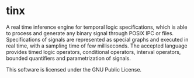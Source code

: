 # tinx
A real time inference engine for temporal logic specifications, which is able to process and generate any binary signal through POSIX IPC or files.
Specifications of signals are represented as special graphs and executed in real time, with a sampling time of few milliseconds.
The accepted language provides timed logic operators, conditional operators, interval operators, bounded quantifiers and parametrization of signals.

This software is licensed under the GNU Public License.

